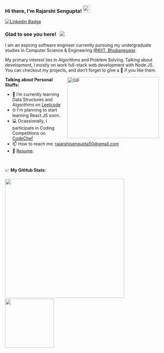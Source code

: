 ### Hi there, I'm Rajarshi Sengupta! <img src="https://media.giphy.com/media/hvRJCLFzcasrR4ia7z/giphy.gif" width="25px">

[![Linkedin Badge](https://img.shields.io/badge/-LinkedIn-0e76a8?style=flat-square&logo=Linkedin&logoColor=white)](https://www.linkedin.com/in/rajarshisg/)

### Glad to see you here! &nbsp; ![](https://visitor-badge.glitch.me/badge?page_id=rajarshisg.rajarshisg)

I am an aspiring software engineer currently pursuing my undergraduate studies in Computer Science & Engineering [@KIIT, Bhubaneswar](https://kiit.ac.in/).

My primary interest lies in Algorithms and Problem Solving. Talking about development, I mostly on work full-stack web development with Node.JS. You can checkout my projects, and don't forget to give a 🌟 if you like them.

<img align="right" alt="GIF" src="https://github.com/Gapur/Gapur/blob/master/coding.gif?raw=true" width="300" height="200" />
  

**Talking about Personal Stuffs:**

- 🚀 I’m currently learning Data Structures and Algorithms on [Leetcode](https://leetcode.com/rajarshisg)
- 🤓   I'm planning to start learning React.JS soon.
- 💻 Ocassionally, I participate in Coding Competitions on [CodeChef](https://www.codechef.com/users/rajcodes)
- 📫 How to reach me: rajarshisengupta50@gmail.com
- 📝 [Resume](https://drive.google.com/file/d/1ant-ApcfG4kT3r1jvPdMZ08zwReqEmOH/view).

</br>

📈 **My GitHub Stats:**

<p>
  <img width="390em" src="https://github-readme-stats.vercel.app/api?username=rajarshisg&show_icons=true&hide_border=true&&count_private=true&include_all_commits=true" />&emsp;&emsp;<img height="160em" src="https://github-readme-stats.vercel.app/api/top-langs/?username=rajarshisg&exclude_repo=KNN-Image-Classification&show_icons=true&hide_border=true&layout=compact&langs_count=8"/>
</p>

